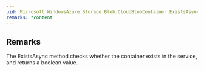 ```yaml
---  
uid: Microsoft.WindowsAzure.Storage.Blob.CloudBlobContainer.ExistsAsync  
remarks: *content  
---  
```

  
## Remarks  
 The ExistsAsync method checks whether the container exists in the service, and returns a boolean value.